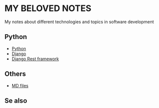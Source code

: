# MY BELOVED NOTES

My notes about different technologies and topics in software development


## Python

- [Python](./python/python.md)
- [Django](./python/django-basic.md)
- [Django Rest framework](./python/django-rest-framework.md)


## Others

- [MD files](./others/md-file-example.md)


## Se also


